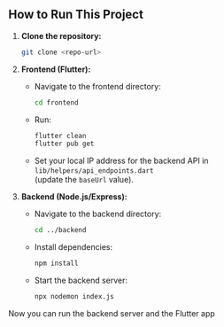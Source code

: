 ## How to Run This Project

1. **Clone the repository:**

   ```sh
   git clone <repo-url>
   ```

2. **Frontend (Flutter):**

   - Navigate to the frontend directory:
     ```sh
     cd frontend
     ```
   - Run:
     ```sh
     flutter clean
     flutter pub get
     ```
   - Set your local IP address for the backend API in  
     `lib/helpers/api_endpoints.dart`  
     (update the `baseUrl` value).

3. **Backend (Node.js/Express):**
   - Navigate to the backend directory:
     ```sh
     cd ../backend
     ```
   - Install dependencies:
     ```sh
     npm install
     ```
   - Start the backend server:
     ```sh
     npx nodemon index.js
     ```

Now you can run the backend server and the Flutter app
